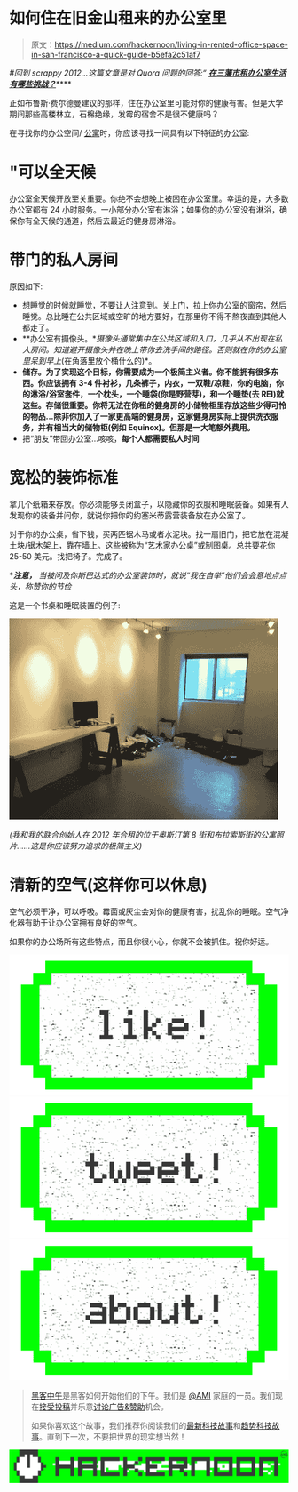 # 如何住在旧金山租来的办公室里

> 原文：<https://medium.com/hackernoon/living-in-rented-office-space-in-san-francisco-a-quick-guide-b5efa2c51af7>

*#回到 scrappy 2012…这篇文章是对 Quora 问题的回答:“* [***在三藩市租办公室生活有哪些挑战？***](https://www.quora.com/What-are-the-challenges-of-living-in-rented-office-space-in-San-Francisco)****

正如布鲁斯·费尔德曼建议的那样，住在办公室里可能对你的健康有害。但是大学期间那些高楼林立，石棉绝缘，发霉的宿舍不是很不健康吗？

在寻找你的办公空间/ [公寓](https://hackernoon.com/tagged/apartment)时，你应该寻找一间具有以下特征的办公室:

# "可以全天候

办公室全天候开放至关重要。你绝不会想晚上被困在办公室里。幸运的是，大多数办公室都有 24 小时服务。一小部分办公室有淋浴；如果你的办公室没有淋浴，确保你有全天候的通道，然后去最近的健身房淋浴。

# 带门的私人房间

原因如下:

*   想睡觉的时候就睡觉，不要让人注意到。关上门，拉上你办公室的窗帘，然后睡觉。总比睡在公共区域或空旷的地方要好，在那里你不得不熬夜直到其他人都走了。
*   **办公室有摄像头。**摄像头通常集中在公共区域和入口，几乎从不出现在私人房间。知道避开摄像头并在晚上带你去洗手间的路径。否则就在你的办公室里呆到早上*(在角落里放个桶什么的)*。
*   **储存。为了实现这个目标，你需要成为一个极简主义者。你不能拥有很多东西。你应该拥有 3-4 件衬衫，几条裤子，内衣，一双鞋/凉鞋，你的电脑，你的淋浴/浴室套件，一个枕头，一个睡袋(你是野营芽)，和一个睡垫(去 REI)就这些。存储很重要。你将无法在你租的健身房的小储物柜里存放这些少得可怜的物品…除非你加入了一家更高端的健身房，这家健身房实际上提供洗衣服务，并有相当大的储物柜(例如 Equinox)。但那是一大笔额外费用。**
*   把“朋友”带回办公室…咳咳，**每个人都需要私人时间**

# 宽松的装饰标准

拿几个纸箱来存放。你必须能够关闭盒子，以隐藏你的衣服和睡眠装备。如果有人发现你的装备并问你，就说你把你的约塞米蒂露营装备放在办公室了。

对于你的办公桌，省下钱，买两匹锯木马或者水泥块。找一扇旧门，把它放在混凝土块/锯木架上，靠在墙上。这些被称为“艺术家办公桌”或制图桌。总共要花你 25-50 美元。找把椅子。完成了。

****注意，*** *当被问及你斯巴达式的办公室装饰时，就说“我在自举”他们会会意地点点头，称赞你的节俭*

这是一个书桌和睡眠装置的例子:

![](img/ca27afbc02abf53b67b5fd26019bf76e.png)

*(我和我的联合创始人在 2012 年合租的位于奥斯汀第 8 街和布拉索斯街的公寓照片……这是你应该努力追求的极简主义)*

# 清新的空气(这样你可以休息)

空气必须干净，可以呼吸。霉菌或灰尘会对你的健康有害，扰乱你的睡眠。空气净化器有助于让办公室拥有良好的空气。

如果你的办公场所有这些特点，而且你很小心，你就不会被抓住。祝你好运。

[![](img/50ef4044ecd4e250b5d50f368b775d38.png)](http://bit.ly/HackernoonFB)[![](img/979d9a46439d5aebbdcdca574e21dc81.png)](https://goo.gl/k7XYbx)[![](img/2930ba6bd2c12218fdbbf7e02c8746ff.png)](https://goo.gl/4ofytp)

> [黑客中午](http://bit.ly/Hackernoon)是黑客如何开始他们的下午。我们是 [@AMI](http://bit.ly/atAMIatAMI) 家庭的一员。我们现在[接受投稿](http://bit.ly/hackernoonsubmission)并乐意[讨论广告&赞助](mailto:partners@amipublications.com)机会。
> 
> 如果你喜欢这个故事，我们推荐你阅读我们的[最新科技故事](http://bit.ly/hackernoonlatestt)和[趋势科技故事](https://hackernoon.com/trending)。直到下一次，不要把世界的现实想当然！

[![](img/be0ca55ba73a573dce11effb2ee80d56.png)](https://goo.gl/Ahtev1)